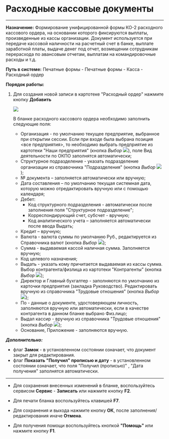 ﻿# Расходные кассовые документы
- - -
**Назначение:** Формирование унифицированной формы КО-2 расходного кассового ордера, на основании которого фиксируются выплаты, произведенные из кассы организации.
Документ используется при передаче кассовой наличности на расчетный счет в банке, выплате заработной платы, выдаче денег под отчет, возмещении сотрудникам перерасхода
по авансовым отчетам, выплатам на командировочные расходы и т.д.

**Путь в системе:**  Печатные формы - Печатные формы - Касса - Расходный ордер

**Порядок работы:**

1. Для создания новой записи в картотеке "Расходный ордер" нажмите кнопку **Добавить**

    ![](topic:ПечатныеФормы.AddFiles.Screenshot_20306.jpg)

    В бланке расходного кассового ордера необходимо заполнить следующие поля: 
    - Организация - по умолчанию текущее предприятие, выбранное при открытии сессии. Если при входе была выбрана позиция &lt;все предприятия&gt;,
    то необходимо выбрать предприятие из картотеки "Наши предприятия" (кнопка *Выбор* ![](topic:Com.AddFiles.Buttons.Btn_select.png)), поле Вид деятельности по ОКПО заполнятся автоматически;
    - Структурное подразделение - указать подразделение организации из справочника "Подразделения" (кнопка *Выбор* ![](topic:Com.AddFiles.Buttons.Btn_select.png));
    - № документа – заполняется автоматически или вручную;
    - Дата составления – по умолчанию текущая системная дата, которую можно отредактировать вручную или с помощью календаря;
    - Дебет:
        - Код структурного подразделения  - автоматически после заполнения поля "Структурное подразделение";
        - Корреспондирующий счет, субсчет - вручную;
        - Код аналитического учета – заполняется автоматически после ввода Выдать;
    - Кредит – вручную;
    - Валюта - валюта суммы по умолчанию Руб., редактируется из Справочника валют (кнопка *Выбор* ![](topic:Com.AddFiles.Buttons.Btn_select.png));
    - Сумма - выдаваемая кассой наличная сумма. Заполняется вручную;
    - Код целевого назначения;
    - Выдать - указать кому причитается выдаваемая из кассы сумма. Выбор контрагента/физлица из картотеки "Контрагенты" (кнопка *Выбор* ![](topic:Com.AddFiles.Buttons.Btn_select.png));
    - Директор и Главный бухгалтер - заполняются по умолчанию из карточки предприятия (закладка Руководство). Редактировать вручную из справочника
    "Трудовые отношения" (кнопка *Выбор* ![](topic:Com.AddFiles.Buttons.Btn_select.png));
    - По - данные о документе, удостоверяющем личность, заполняются вручную или автоматически, если в качестве контрагента в данном бланке выбрано Физ.лицо;
    - Выдал кассир - вручную из справочника "Трудовые отношения" (кнопка *Выбор* ![](topic:Com.AddFiles.Buttons.Btn_select.png));
    - Основание, Приложение - заполняются вручную. 

***Дополнительно:***
- флаг **Замок** - в установленном состоянии означает, что документ закрыт для редактирования.
- флаг **Показать "Получил" прописью и дату** - в установленном состоянии означает, что поля "Получил (прописью)" , "Дата получения" заполнятся автоматически.

______________________

- Для сохранения внесенных изменений в бланке, воспользуйтесь сервисом **Сервис** - **Записать** или нажмите кнопку **F2**.

- Для печати бланка воспользуйтесь клавишей **F7**. 

- Для сохранения и выхода нажмите кнопку **ОК**, после заполнения/редактирования иначе **Отмена**.

- Для получения помощи воспользуйтесь кнопкой  **"Помощь"** или нажмите кнопку **F1**.







